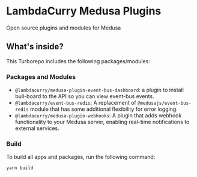 # LambdaCurry Medusa Plugins

Open source plugins and modules for Medusa

## What's inside?

This Turborepo includes the following packages/modules:

### Packages and Modules

- `@lambdacurry/medusa-plugin-event-bus-dashboard`: a plugin to install bull-board to the API so you can view event-bus events.
- `@lambdacurry/event-bus-redis`: A replacement of `@medusajs/event-bus-redis` module that has some additional flexibility for error logging.
- `@lambdacurry/medusa-plugin-webhooks`: A plugin that adds webhook functionality to your Medusa server, enabling real-time notifications to external services.

### Build

To build all apps and packages, run the following command:

```bash
yarn build

```
